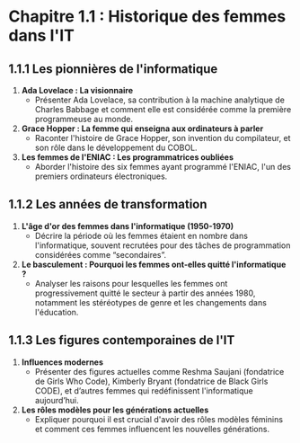 # Chapitre 1.1 : Historique des femmes dans l'IT

## **1.1.1 Les pionnières de l'informatique**

1. **Ada Lovelace : La visionnaire**
   - Présenter Ada Lovelace, sa contribution à la machine analytique de Charles Babbage et comment elle est considérée comme la première programmeuse au monde.
2. **Grace Hopper : La femme qui enseigna aux ordinateurs à parler**
   - Raconter l'histoire de Grace Hopper, son invention du compilateur, et son rôle dans le développement du COBOL.
3. **Les femmes de l'ENIAC : Les programmatrices oubliées**
   - Aborder l'histoire des six femmes ayant programmé l'ENIAC, l'un des premiers ordinateurs électroniques.

## **1.1.2 Les années de transformation**

1. **L'âge d'or des femmes dans l'informatique (1950-1970)**
   - Décrire la période où les femmes étaient en nombre dans l'informatique, souvent recrutées pour des tâches de programmation considérées comme “secondaires”.
2. **Le basculement : Pourquoi les femmes ont-elles quitté l'informatique ?**
   - Analyser les raisons pour lesquelles les femmes ont progressivement quitté le secteur à partir des années 1980, notamment les stéréotypes de genre et les changements dans l'éducation.

## **1.1.3 Les figures contemporaines de l'IT**

1. **Influences modernes**
   - Présenter des figures actuelles comme Reshma Saujani (fondatrice de Girls Who Code), Kimberly Bryant (fondatrice de Black Girls CODE), et d’autres femmes qui redéfinissent l'informatique aujourd’hui.
2. **Les rôles modèles pour les générations actuelles**
   - Expliquer pourquoi il est crucial d'avoir des rôles modèles féminins et comment ces femmes influencent les nouvelles générations.